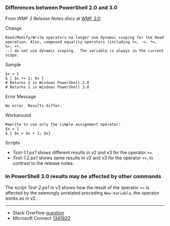 
### Differences between PowerShell 2.0 and 3.0

From *WMF 3 Release Notes.docx* at [WMF 3.0](https://www.microsoft.com/en-gb/download/details.aspx?id=34595):

Change

    Read/Modify/Write operators no longer use dynamic scoping for the Read
    operation. Also, compound equality operators (including +=, -=, *=, %=, ++,
    --) do not use dynamic scoping.  The variable is always in the current scope.

Sample

    $x = 1
    & { $x += 1; $x }
    # Returns 2 in Windows PowerShell 2.0
    # Returns 1 in Windows PowerShell 3.0

Error Message

    No error. Results differ.

Workaround

    Rewrite to use only the simple assignment operator:
    $x = 1
    & { $x = $x + 1; $x}

Scripts

- *Test-1.1.ps1* shows different results in v2 and v3 for the operator `+=`.
- *Test-1.2.ps1* shows same results in v2 and v3 for the operator `++`, in contrast to the release notes.

### In PowerShell 3.0 results may be affected by other commands

The script *Test-2.ps1* in v3 shows how the result of the operator `+=` is
affected by the seemingly unrelated preceding `New-Variable`, the operator
works as in v2.

---

- Stack Overflow [question](http://stackoverflow.com/q/30290555/323582)
- Microsoft Connect [1341920](https://connect.microsoft.com/PowerShell/feedback/details/1341920)
